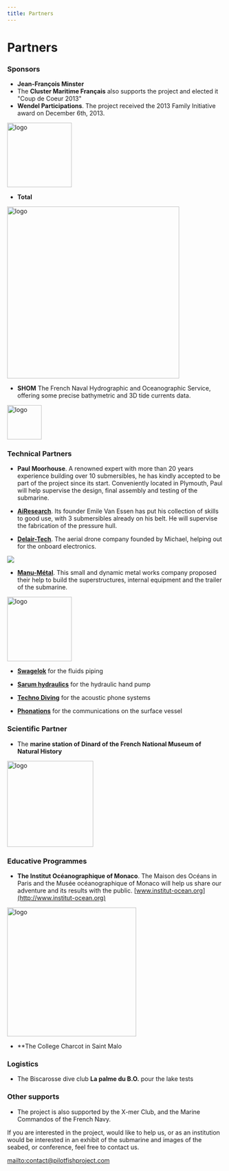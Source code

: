 ```yaml
---
title: Partners
---
```


</div>
</div>
<div class="hero" style="background-image:url('/images/header8.jpg')">
  <div class="title">
    <h1>Partners</h1>
  </div>
</div>

<div class="container">

### Sponsors

- **Jean-François Minster**
- The **Cluster Maritime Français** also supports the project and elected it "Coup de Coeur 2013"
- **Wendel Participations**. The project received the 2013 Family Initiative award on December 6th, 2013.

<img
 style="border: 0px solid ; width: 150px;"
 alt="logo" src="../images/LOGOWP2.jpg">

- **Total**

<img
 style="border: 0px solid ; width: 400px;"
 alt="logo" src="../images/totallogo.jpg">

- **SHOM** The French Naval Hydrographic and Oceanographic Service, offering some precise bathymetric and 3D tide currents data.

<img
 style="border: 0px solid ; width: 80px;"
 alt="logo" src="../images/shom.jpg">

### Technical Partners

- **Paul Moorhouse**. A renowned expert
with more than 20 years experience building over 10 submersibles, 
he has kindly accepted to be part of the project since its start. 
Conveniently located in Plymouth, 
Paul will help supervise the design, final assembly and testing of the submarine.

- **[AiResearch](http://www.airesearch.nl/)**. Its founder Emile Van Essen has put his collection of skills to good use, with 3 submersibles already on his belt. 
He will supervise the fabrication of the pressure hull. 

- **[Delair-Tech](http://http://www.delair-tech.com/en/home/)**. The aerial drone company founded by Michael, helping out for the onboard electronics. 

![](../images/DTlogo.jpg)

- **[Manu-Métal](http://www.manu-metal.fr)**. This small and dynamic metal works company proposed their help to build the superstructures, 
internal equipment and the trailer of the submarine.

<img
 style="border: 0px solid ; width: 150px;"
 alt="logo" src="../images/Manumetal.jpg">

- **[Swagelok](https://www.swagelok.com/)** for the fluids piping

- **[Sarum hydraulics](http://www.sarum-hydraulics.co.uk/)** for the hydraulic hand pump

- **[Techno Diving](http://www.technodiving.nl/)** for the acoustic phone systems

- **[Phonations](http://www.phonations.com/)** for the communications on the surface vessel

### Scientific Partner

- The **marine station of Dinard of the French National Museum of Natural History**

<img
 style="border: 0px solid ; width: 200px;"
 alt="logo" src="../images/MNHN.jpg">

### Educative Programmes

- **The Institut Océanographique of Monaco**. The Maison des Océans in Paris and the Musée océanographique of Monaco will help us
share our adventure and its results with the public. [www.institut-ocean.org](http://www.institut-ocean.org)

<img
 style="border: 0px solid ; width: 300px;"
 alt="logo" src="../images/IOFPA_LOGO.jpg">

- **The College Charcot in Saint Malo

### Logistics

- The Biscarosse dive club **La palme du B.O.** pour the lake tests

### Other supports

- The project is also supported by the X-mer Club, and the Marine Commandos of the French Navy.

If you are interested in the project, would like to help us, or as an institution would be interested 
in an exhibit of the submarine and images of the seabed, or conference,
 feel free to contact us. 

<mailto:contact@pilotfishproject.com>
